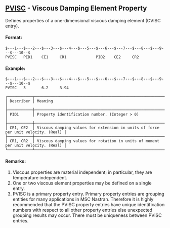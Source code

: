 ## [PVISC](https://nexus.hexagon.com/documentationcenter/bundle/MSC_Nastran_2022.4/page/Nastran_Combined_Book/qrg/bulkp/TOC.PVISC.xhtml) - Viscous Damping Element Property

Defines properties of a one-dimensional viscous damping element (CVISC entry).

#### Format:

```nastran
$---1---$---2---$---3---$---4---$---5---$---6---$---7---$---8---$---9---$---10--$
PVISC   PID1    CE1     CR1             PID2    CE2     CR2                     
```

#### Example:

```nastran
$---1---$---2---$---3---$---4---$---5---$---6---$---7---$---8---$---9---$---10--$
PVISC   3       6.2     3.94                                                    
```

```text
┌───────────┬──────────────────────────────────────────────────────────────────────────────────┐
│ Describer │ Meaning                                                                          │
├───────────┼──────────────────────────────────────────────────────────────────────────────────┤
│ PIDi      │ Property identification number. (Integer > 0)                                    │
├───────────┼──────────────────────────────────────────────────────────────────────────────────┤
│ CE1, CE2  │ Viscous damping values for extension in units of force per unit velocity. (Real) │
├───────────┼──────────────────────────────────────────────────────────────────────────────────┤
│ CR1, CR2  │ Viscous damping values for rotation in units of moment per unit velocity. (Real) │
└───────────┴──────────────────────────────────────────────────────────────────────────────────┘
```

#### Remarks:

1. Viscous properties are material independent; in particular, they are temperature independent.
2. One or two viscous element properties may be defined on a single entry.
3. PVISC is a primary property entry. Primary property entries are grouping entities for many applications in MSC Nastran. Therefore it is highly recommended that the PVISC property entries have unique identification numbers with respect to all other property entries else unexpected grouping results may occur. There must be uniqueness between PVISC entries.
